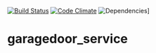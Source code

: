 [![Build Status](https://travis-ci.org/hartalex/garagedoor_service.js.svg?branch=master)](https://travis-ci.org/hartalex/garagedoor_service.js)
[![Code Climate](https://codeclimate.com/github/hartalex/garagedoor_service.js/badges/gpa.svg)](https://codeclimate.com/github/hartalex/garagedoor_service.js)
![Dependencies](https://david-dm.org/hartalex/garagedoor_service.js.svg)]
# garagedoor_service

